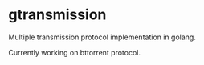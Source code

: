 # gtransmission

Multiple transmission protocol implementation in golang.

Currently working on bttorrent protocol.
